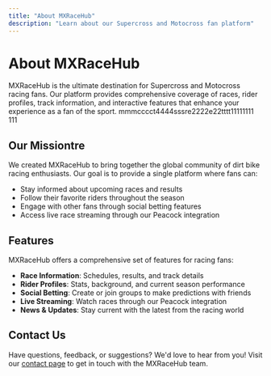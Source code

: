 ```yaml
---
title: "About MXRaceHub"
description: "Learn about our Supercross and Motocross fan platform"
---
```


# About MXRaceHub   

MXRaceHub is the ultimate destination for Supercross and Motocross racing fans. Our platform provides comprehensive coverage of races, rider profiles, track information, and interactive features that enhance your experience as a fan of the sport. mmmcccct4444sssre2222e22tttt11111111
111
## Our Missiontre

We created MXRaceHub to bring together the global community of dirt bike racing enthusiasts. Our goal is to provide a single platform where fans can:

- Stay informed about upcoming races and results
- Follow their favorite riders throughout the season
- Engage with other fans through social betting features
- Access live race streaming through our Peacock integration

## Features

MXRaceHub offers a comprehensive set of features for racing fans:

- **Race Information**: Schedules, results, and track details
- **Rider Profiles**: Stats, background, and current season performance
- **Social Betting**: Create or join groups to make predictions with friends
- **Live Streaming**: Watch races through our Peacock integration
- **News & Updates**: Stay current with the latest from the racing world

## Contact Us

Have questions, feedback, or suggestions? We'd love to hear from you! Visit our [contact page](/contact) to get in touch with the MXRaceHub team.